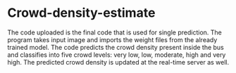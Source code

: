 # Crowd-density-estimate
The code uploaded is the final code that is used for single prediction. 
The program takes input image and imports the weight files from the already trained model. 
The code predicts the crowd density present inside the bus and classifies into five crowd levels: very low, low, moderate, high and very high.
The predicted crowd density is updated at the real-time server as well.
